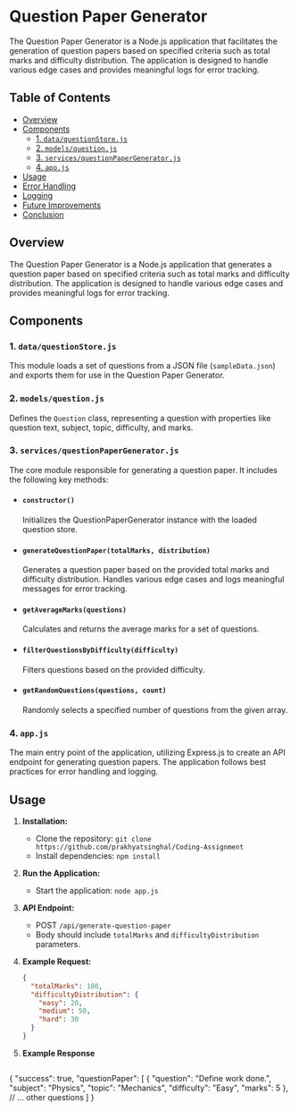 # Question Paper Generator

The Question Paper Generator is a Node.js application that facilitates the generation of question papers based on specified criteria such as total marks and difficulty distribution. The application is designed to handle various edge cases and provides meaningful logs for error tracking.

## Table of Contents

- [Overview](#overview)
- [Components](#components)
  - [1. `data/questionStore.js`](#1-dataquestionstorejs)
  - [2. `models/question.js`](#2-modelsquestionjs)
  - [3. `services/questionPaperGenerator.js`](#3-servicesquestionpapergeneratorjs)
  - [4. `app.js`](#4-appjs)
- [Usage](#usage)
- [Error Handling](#error-handling)
- [Logging](#logging)
- [Future Improvements](#future-improvements)
- [Conclusion](#conclusion)

## Overview

The Question Paper Generator is a Node.js application that generates a question paper based on specified criteria such as total marks and difficulty distribution. The application is designed to handle various edge cases and provides meaningful logs for error tracking.

## Components

### 1. `data/questionStore.js`

This module loads a set of questions from a JSON file (`sampleData.json`) and exports them for use in the Question Paper Generator.

### 2. `models/question.js`

Defines the `Question` class, representing a question with properties like question text, subject, topic, difficulty, and marks.

### 3. `services/questionPaperGenerator.js`

The core module responsible for generating a question paper. It includes the following key methods:

- #### `constructor()`
  Initializes the QuestionPaperGenerator instance with the loaded question store.

- #### `generateQuestionPaper(totalMarks, distribution)`
  Generates a question paper based on the provided total marks and difficulty distribution. Handles various edge cases and logs meaningful messages for error tracking.

- #### `getAverageMarks(questions)`
  Calculates and returns the average marks for a set of questions.

- #### `filterQuestionsByDifficulty(difficulty)`
  Filters questions based on the provided difficulty.

- #### `getRandomQuestions(questions, count)`
  Randomly selects a specified number of questions from the given array.

### 4. `app.js`

The main entry point of the application, utilizing Express.js to create an API endpoint for generating question papers. The application follows best practices for error handling and logging.

## Usage

1. **Installation:**
   - Clone the repository: `git clone https://github.com/prakhyatsinghal/Coding-Assignment`
   - Install dependencies: `npm install`

2. **Run the Application:**
   - Start the application: `node app.js`

3. **API Endpoint:**
   - POST `/api/generate-question-paper`
   - Body should include `totalMarks` and `difficultyDistribution` parameters.

4. **Example Request:**
   ```json
   {
     "totalMarks": 100,
     "difficultyDistribution": {
       "easy": 20,
       "medium": 50,
       "hard": 30
     }
   }
 5. **Example Response**
    ```json
{
  "success": true,
  "questionPaper": [
    {
      "question": "Define work done.",
      "subject": "Physics",
      "topic": "Mechanics",
      "difficulty": "Easy",
      "marks": 5
    },
    // ... other questions
  ]
}
